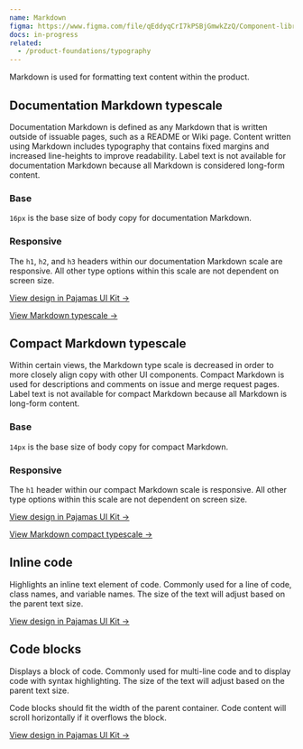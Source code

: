 ```yaml
---
name: Markdown
figma: https://www.figma.com/file/qEddyqCrI7kPSBjGmwkZzQ/Component-library?node-id=19965%3A0
docs: in-progress
related:
  - /product-foundations/typography
---
```


Markdown is used for formatting text content within the product.

## Documentation Markdown typescale

Documentation Markdown is defined as any Markdown that is written outside of issuable pages, such as a README or Wiki page. Content written using Markdown includes typography that contains fixed margins and increased line-heights to improve readability. Label text is not available for documentation Markdown because all Markdown is considered long-form content.

### Base

`16px` is the base size of body copy for documentation Markdown.

### Responsive

The `h1`, `h2`, and `h3` headers within our documentation Markdown scale are responsive. All other type options within this scale are not dependent on screen size.

[View design in Pajamas UI Kit →](https://www.figma.com/file/qEddyqCrI7kPSBjGmwkZzQ/Pajamas-UI-Kit?node-id=542%3A2)

[View Markdown typescale →](https://gitlab-org.gitlab.io/gitlab-ui/?path=/docs/base-markdown--typescale)

## Compact Markdown typescale

Within certain views, the Markdown type scale is decreased in order to more closely align copy with other UI components. Compact Markdown is used for descriptions and comments on issue and merge request pages. Label text is not available for compact Markdown because all Markdown is long-form content.

### Base

`14px` is the base size of body copy for compact Markdown.

### Responsive

The `h1` header within our compact Markdown scale is responsive. All other type options within this scale are not dependent on screen size.

[View design in Pajamas UI Kit →](https://www.figma.com/file/qEddyqCrI7kPSBjGmwkZzQ/Pajamas-UI-Kit?node-id=542%3A132)

[View Markdown compact typescale →](https://gitlab-org.gitlab.io/gitlab-ui/?path=/docs/base-markdown--typescale&knob-compact=true)

## Inline code

Highlights an inline text element of code. Commonly used for a line of code, class names, and variable names. The size of the text will adjust based on the parent text size.

[View design in Pajamas UI Kit →](https://www.figma.com/file/qEddyqCrI7kPSBjGmwkZzQ/Component-library?node-id=29627%3A56)

## Code blocks

Displays a block of code. Commonly used for multi-line code and to display code with syntax highlighting. The size of the text will adjust based on the parent text size.

Code blocks should fit the width of the parent container. Code content will scroll horizontally if it overflows the block.

[View design in Pajamas UI Kit →](https://www.figma.com/file/qEddyqCrI7kPSBjGmwkZzQ/Component-library?node-id=19965%3A13)
